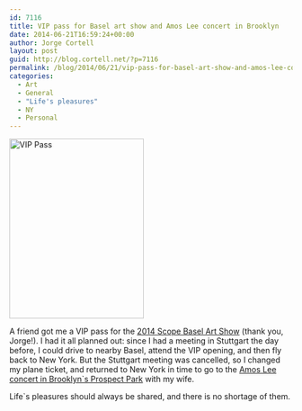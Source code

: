 ```yaml
---
id: 7116
title: VIP pass for Basel art show and Amos Lee concert in Brooklyn
date: 2014-06-21T16:59:24+00:00
author: Jorge Cortell
layout: post
guid: http://blog.cortell.net/?p=7116
permalink: /blog/2014/06/21/vip-pass-for-basel-art-show-and-amos-lee-concert-in-brooklyn/
categories:
  - Art
  - General
  - "Life's pleasures"
  - NY
  - Personal
---
```

<img class="aligncenter" src="https://farm4.staticflickr.com/3881/14450930606_93a9e95f98_n.jpg" alt="VIP Pass" width="239" height="320" />

A friend got me a VIP pass for the <a title="http://scope-art.com/shows/basel-2014/about/" href="http://scope-art.com/shows/basel-2014/about/" target="_blank">2014 Scope Basel Art Show</a> (thank you, Jorge!). I had it all planned out: since I had a meeting in Stuttgart the day before, I could drive to nearby Basel, attend the VIP opening, and then fly back to New York. But the Stuttgart meeting was cancelled, so I changed my plane ticket, and returned to New York in time to go to the <a title="http://bricartsmedia.org/events/amos-lee-lake-street-dive" href="http://bricartsmedia.org/events/amos-lee-lake-street-dive" target="_blank">Amos Lee concert in Brooklyn`s Prospect Park</a> with my wife.

Life`s pleasures should always be shared, and there is no shortage of them.